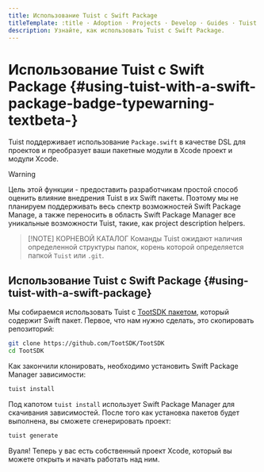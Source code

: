 ```yaml
---
title: Использование Tuist с Swift Package
titleTemplate: :title · Adoption · Projects · Develop · Guides · Tuist
description: Узнайте, как использовать Tuist с Swift Package.
---
```


# Использование Tuist с Swift Package <Badge type="warning" text="beta" /> {#using-tuist-with-a-swift-package-badge-typewarning-textbeta-}

Tuist поддерживает использование `Package.swift` в качестве DSL для проектов и преобразует ваши пакетные модули в Xcode проект и модули Xcode.

> [!WARNING]
> Цель этой функции - предоставить разработчикам простой способ оценить влияние внедрения Tuist в их Swift пакеты. Поэтому мы не планируем поддерживать весь спектр возможностей Swift Package Manage, а также переносить в область Swift Package Manager все уникальные возможности Tuist, такие, как <LocalizedLink href="/guides/features/projects/code-sharing">project description helpers</LocalizedLink>.

> [!NOTE] КОРНЕВОЙ КАТАЛОГ
> Команды Tuist ожидают наличия определенной <LocalizedLink href="/guides/features/projects/directory-structure#standard-tuist-projects">структуры папок</LocalizedLink>, корень которой определяется папкой `Tuist` или `.git`.

## Использование Tuist с Swift Package {#using-tuist-with-a-swift-package}

Мы собираемся использовать Tuist с [TootSDK пакетом](https://github.com/TootSDK/TootSDK), который содержит Swift пакет. Первое, что нам нужно сделать, это скопировать репозиторий:

```bash
git clone https://github.com/TootSDK/TootSDK
cd TootSDK
```

Как закончили клонировать, необходимо установить Swift Package Manager зависимости:

```bash
tuist install
```

Под капотом `tuist install` использует Swift Package Manager для скачивания зависимостей.
После того как установка пакетов будет выполнена, вы сможете сгенерировать проект:

```bash
tuist generate
```

Вуаля! Теперь у вас есть собственный проект Xcode, который вы можете открыть и начать работать над ним.
